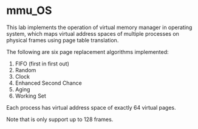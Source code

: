 # mmu_OS
This lab implements the operation of virtual memory manager in operating system, which maps virtual address spaces of multiple processes on physical frames using page table translation. 

The following are six page replacement algorithms implemented:
1) FIFO (first in first out)
2) Random
3) Clock
4) Enhanced Second Chance
5) Aging
6) Working Set

Each process has virtual address space of exactly 64 virtual pages. 

Note that is only support up to 128 frames.


